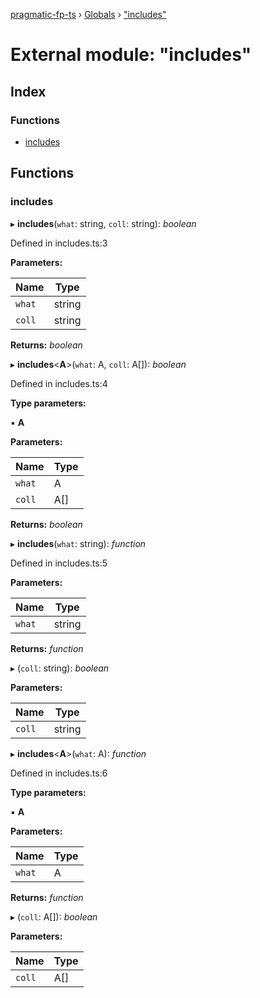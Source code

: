 [pragmatic-fp-ts](../README.md) › [Globals](../globals.md) › ["includes"](_includes_.md)

# External module: "includes"

## Index

### Functions

* [includes](_includes_.md#includes)

## Functions

###  includes

▸ **includes**(`what`: string, `coll`: string): *boolean*

Defined in includes.ts:3

**Parameters:**

Name | Type |
------ | ------ |
`what` | string |
`coll` | string |

**Returns:** *boolean*

▸ **includes**<**A**>(`what`: A, `coll`: A[]): *boolean*

Defined in includes.ts:4

**Type parameters:**

▪ **A**

**Parameters:**

Name | Type |
------ | ------ |
`what` | A |
`coll` | A[] |

**Returns:** *boolean*

▸ **includes**(`what`: string): *function*

Defined in includes.ts:5

**Parameters:**

Name | Type |
------ | ------ |
`what` | string |

**Returns:** *function*

▸ (`coll`: string): *boolean*

**Parameters:**

Name | Type |
------ | ------ |
`coll` | string |

▸ **includes**<**A**>(`what`: A): *function*

Defined in includes.ts:6

**Type parameters:**

▪ **A**

**Parameters:**

Name | Type |
------ | ------ |
`what` | A |

**Returns:** *function*

▸ (`coll`: A[]): *boolean*

**Parameters:**

Name | Type |
------ | ------ |
`coll` | A[] |
